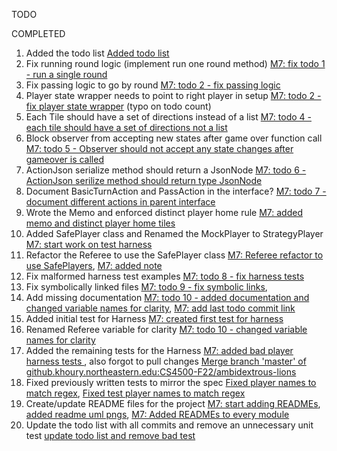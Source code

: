 TODO

COMPLETED
1. Added the todo list [Added todo list](https://github.khoury.northeastern.edu/CS4500-F22/ambidextrous-lions/commit/b4e365d6b19cdac2ef310ee8f9de76fbbcca9fb9)
2. Fix running round logic (implement run one round method) 
   [M7: fix todo 1 - run a single round](https://github.khoury.northeastern.edu/CS4500-F22/ambidextrous-lions/commit/f8b5dcabeb9d0d0097c8d063656b6961f44ee7ab)
3. Fix passing logic to go by round 
   [M7: todo 2 - fix passing logic](https://github.khoury.northeastern.edu/CS4500-F22/ambidextrous-lions/commit/c11f5999640bed0ebf97460c95f4aa4c0304689b)
4. Player state wrapper needs to point to right player in setup 
   [M7: todo 2 - fix player state wrapper](https://github.khoury.northeastern.edu/CS4500-F22/ambidextrous-lions/commit/732a03c5f2f9fe46c50815a15496ce7ef6dfc3b2) (typo on todo count)
5. Each Tile should have a set of directions instead of a list 
   [M7: todo 4 - each tile should have a set of directions not a list](https://github.khoury.northeastern.edu/CS4500-F22/ambidextrous-lions/commit/e45f6cbef3ac0ee5f8b597639f5f619f3d9fde84)
6. Block observer from accepting new states after game over function call 
   [M7: todo 5 - Observer should not accept any state changes after gameover is called](https://github.khoury.northeastern.edu/CS4500-F22/ambidextrous-lions/commit/11182b9d5e4c71a1cd6675f2a9db213f03dd25a6)
7. ActionJson serialize method should return a JsonNode 
   [M7: todo 6 - ActionJson serilize method should return type JsonNode](https://github.khoury.northeastern.edu/CS4500-F22/ambidextrous-lions/commit/c3db9656a94b78d2085938891a0cb99e2c8dcba2)
8. Document BasicTurnAction and PassAction in the interface? 
   [M7: todo 7 - document different actions in parent interface](https://github.khoury.northeastern.edu/CS4500-F22/ambidextrous-lions/commit/fdf33217541bd4d66d26291fca7854384ca2e172)
9. Wrote the Memo and enforced distinct player home rule 
   [M7: added memo and distinct player home tiles](https://github.khoury.northeastern.edu/CS4500-F22/ambidextrous-lions/commit/b2a69d51a592aca22dcb18dfa5f57c3edcf63bda)
10. Added SafePlayer class and Renamed the MockPlayer to StrategyPlayer 
    [M7: start work on test harness](https://github.khoury.northeastern.edu/CS4500-F22/ambidextrous-lions/commit/135cd41936dc98ebfaba04a059ddc0dda276cab5)
11. Refactor the Referee to use the SafePlayer class
    [M7: Referee refactor to use SafePlayers](https://github.khoury.northeastern.edu/CS4500-F22/ambidextrous-lions/commit/f105304f20a436db2dcfcab77a841ec37505c8b2),
    [M7: added note](https://github.khoury.northeastern.edu/CS4500-F22/ambidextrous-lions/commit/3718ef32523a7b9a901eb4faeded717b8431181c)
12. Fix malformed harness test examples 
   [M7: todo 8 - fix harness tests](https://github.khoury.northeastern.edu/CS4500-F22/ambidextrous-lions/commit/fbc592f1d8f509aee71e8ef4d2d897be3fbba0a6)
13. Fix symbolically linked files 
    [M7: todo 9 - fix symbolic links](https://github.khoury.northeastern.edu/CS4500-F22/ambidextrous-lions/commit/2e6cbc56e2eac0940d1b608e83d1f3c6c867aa7e),
14. Add missing documentation 
    [M7: todo 10 - added documentation and changed variable names for clarity](https://github.khoury.northeastern.edu/CS4500-F22/ambidextrous-lions/commit/0f41cb19142b014a4d66c341de0bba0f049a04ba),
    [M7: add last todo commit link](https://github.khoury.northeastern.edu/CS4500-F22/ambidextrous-lions/commit/65fe4bbec3b08e54508ce98b7135c7455f018a38)
15. Added initial test for Harness [M7: created first test for harness](https://github.khoury.northeastern.edu/CS4500-F22/ambidextrous-lions/commit/49b1925216c090aafbc64e7ae7cd04114d032f89)
16. Renamed Referee variable for clarity [M7: todo 10 - changed variable names for clarity](https://github.khoury.northeastern.edu/CS4500-F22/ambidextrous-lions/commit/266ecacbf1b2ceee637dc0b815e62e4868e1a9bd)
17. Added the remaining tests for the Harness [M7: added bad player harness tests
    ](https://github.khoury.northeastern.edu/CS4500-F22/ambidextrous-lions/commit/7948d77ad5b4d12e2e9193cf22a6fd86381e4cc4),
    also forgot to pull changes [Merge branch 'master' of github.khoury.northeastern.edu:CS4500-F22/ambidextrous-lions](https://github.khoury.northeastern.edu/CS4500-F22/ambidextrous-lions/commit/ed19904bb5110cd6417b028739f0615c079bae95)
18. Fixed previously written tests to mirror the spec [Fixed player names to match regex](https://github.khoury.northeastern.edu/CS4500-F22/ambidextrous-lions/commit/b0c12e06a6a7d8191c748044043e13254429a189), 
    [Fixed test player names to match regex](https://github.khoury.northeastern.edu/CS4500-F22/ambidextrous-lions/commit/d9481807d0d3c1f4b121217414e2bb3607a362f1)
19. Create/update README files for the project [M7: start adding READMEs](https://github.khoury.northeastern.edu/CS4500-F22/ambidextrous-lions/commit/2b0c801621a21fe7a7555492d1a806067923c6bc),
[added readme uml pngs](https://github.khoury.northeastern.edu/CS4500-F22/ambidextrous-lions/commit/c9588c932daf1249aae9e822b14d51e11a8b4103),
    [M7: Added READMEs to every module](https://github.khoury.northeastern.edu/CS4500-F22/ambidextrous-lions/commit/d86d6fc9bc5a74776d16083b3172423f47600fa4)
20. Update the todo list with all commits and remove an unnecessary unit test [update todo list and remove bad test](https://github.khoury.northeastern.edu/CS4500-F22/ambidextrous-lions/commit/aae8101fdb600d40c248d3856f8c2cc49273dc79)